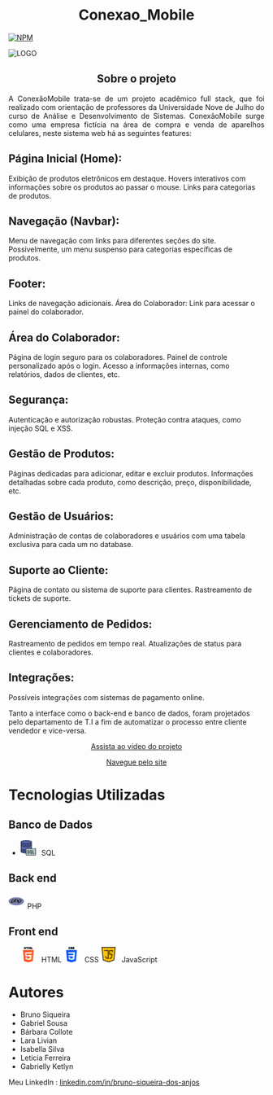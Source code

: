 <h1 style="text-align:center;">Conexao_Mobile</h1>

  <a href="https://github.com/1000brunoSiq/Projeto_Conexao_Mobile/blob/main/LICENSE">
        <img src="https://img.shields.io/npm/l/react" alt="NPM" style="display:block; margin:auto;">
    </a>

   <img src="https://github.com/1000brunoSiq/Projeto_Conexao_Mobile/blob/main/imagens/Conex%C3%A3o_MobileLogo.png"
        alt="LOGO" style="display:block; margin:auto;">

   <h2 style="text-align:center;">Sobre o projeto</h2>

   <p style="text-align:justify;">A ConexãoMobile trata-se de um projeto acadêmico full stack, que foi realizado com
        orientação de professores da Universidade Nove de Julho do curso de Análise e Desenvolvimento de Sistemas.
        ConexãoMobile surge como uma empresa fictícia na área de compra e venda de aparelhos celulares, neste sistema
        web há as seguintes features: 
<h2>Página Inicial (Home):</h2>
    <p>Exibição de produtos eletrônicos em destaque. Hovers interativos com informações sobre os produtos ao passar o mouse. Links para categorias de produtos.</p>

   <h2>Navegação (Navbar):</h2>
    <p>Menu de navegação com links para diferentes seções do site. Possivelmente, um menu suspenso para categorias específicas de produtos.</p>

   <h2>Footer:</h2>
    <p>Links de navegação adicionais. Área do Colaborador: Link para acessar o painel do colaborador.</p>

   <h2>Área do Colaborador:</h2>
    <p>Página de login seguro para os colaboradores. Painel de controle personalizado após o login. Acesso a informações internas, como relatórios, dados de clientes, etc.</p>

   <h2>Segurança:</h2>
    <p>Autenticação e autorização robustas. Proteção contra ataques, como injeção SQL e XSS. </p>

   <h2>Gestão de Produtos:</h2>
    <p>Páginas dedicadas para adicionar, editar e excluir produtos. Informações detalhadas sobre cada produto, como descrição, preço, disponibilidade, etc.</p>

   <h2>Gestão de Usuários:</h2>
    <p>Administração de contas de colaboradores e usuários com uma tabela exclusiva para cada um no database.</p>

   <h2>Suporte ao Cliente:</h2>
    <p>Página de contato ou sistema de suporte para clientes. Rastreamento de tickets de suporte.</p>

   <h2>Gerenciamento de Pedidos:</h2>
    <p>Rastreamento de pedidos em tempo real. Atualizações de status para clientes e colaboradores.</p>

   <h2>Integrações:</h2>
    <p>Possíveis integrações com sistemas de pagamento online.</p>


   <p> Tanto a interface como o back-end e banco de dados, foram projetados pelo departamento de T.I a fim de automatizar o processo entre
        cliente vendedor e vice-versa.</p>

  <a href="https://youtu.be/LaUXfS_jNkc?si=3DYqJourfFZqIXfB" style="display:block; text-align:center;" target="_blank">Assista ao
        vídeo do projeto</a>
  
  <a href="conexaomobiletohostweb-production.up.railway.app/index.html" style="display:block; text-align:center;" target="_blank"> Navegue pelo site</a>

       

<h1>Tecnologias Utilizadas</h1>

   <h2>Banco de Dados</h2>
    <ul>
        <li><img src="https://github.com/1000brunoSiq/Projeto_Conexao_Mobile/blob/main/imagens/servidor-sql.png" alt="SQL" style="width: 30px; height: 30px; margin-right: 0.5em;"> SQL</li>
    </ul>

  <h2>Back end</h2>
    <ul style="list-style-type: none; padding: 0;">
    <img src="https://github.com/1000brunoSiq/Projeto_Conexao_Mobile/blob/main/imagens/php.png" alt="PHP" style="width: 30px; height: 30px; margin-right: 0.5em;">PHP
    </ul>
    
  <h2>Front end</h2>
    <ul>
        <img src="https://github.com/1000brunoSiq/Projeto_Conexao_Mobile/blob/main/imagens/html-5.png" alt="HTML" style="width: 30px; height: 30px; margin-right: 0.5em;"> HTML
        <img src="https://github.com/1000brunoSiq/Projeto_Conexao_Mobile/blob/main/imagens/css-3.png" alt="CSS" style="width: 30px; height: 30px; margin-right: 0.5em;"> CSS
        <img src="https://github.com/1000brunoSiq/Projeto_Conexao_Mobile/blob/main/imagens/script-java.png" alt="JavaScript" style="width: 30px; height: 30px; margin-right: 0.5em;"> JavaScript
    </ul>

  <h1>Autores</h1>
<ul>
<li> Bruno Siqueira </li> 
<li> Gabriel Sousa </li> 
<li> Bárbara Collote </li> 
<li> Lara Livian </li> 
<li> Isabella Silva </li> 
<li> Leticia Ferreira  </li> 
<li> Gabrielly Ketlyn </li> 
</ul>

Meu LinkedIn : <a href="https://www.linkedin.com/in/bruno-siqueira-dos-anjos/" target="_blank"> linkedin.com/in/bruno-siqueira-dos-anjos </a> 
